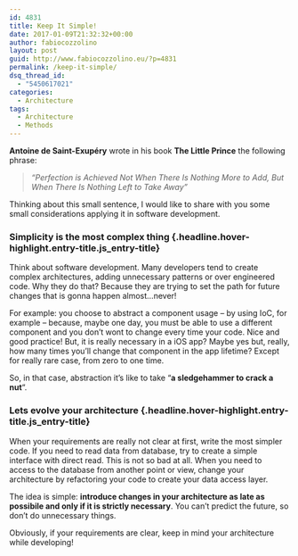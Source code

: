 ```yaml
---
id: 4831
title: Keep It Simple!
date: 2017-01-09T21:32:32+00:00
author: fabiocozzolino
layout: post
guid: http://www.fabiocozzolino.eu/?p=4831
permalink: /keep-it-simple/
dsq_thread_id:
  - "5450617021"
categories:
  - Architecture
tags:
  - Architecture
  - Methods
---
```

**Antoine de Saint-Exupéry** wrote in his book **The Little Prince** the following phrase:

> _&#8220;Perfection is Achieved Not When There Is Nothing More to Add, But When There Is Nothing Left to Take Away&#8221;_

<p class="headline hover-highlight entry-title js_entry-title">
  Thinking about this small sentence, I would like to share with you some small considerations applying it in software development.
</p>

### Simplicity is the most complex thing {.headline.hover-highlight.entry-title.js_entry-title}

<p class="headline hover-highlight entry-title js_entry-title">
  Think about software development. Many developers tend to create complex architectures, adding unnecessary patterns or over engineered code. Why they do that? Because they are trying to set the path for future changes that is gonna happen almost&#8230;never!
</p>

<p class="headline hover-highlight entry-title js_entry-title">
  For example: you choose to abstract a component usage &#8211; by using IoC, for example &#8211; because, maybe one day, you must be able to use a different component and you don&#8217;t wont to change every time your code. Nice and good practice! But, it is really necessary in a iOS app? Maybe yes but, really, how many times you&#8217;ll change that component in the app lifetime? Except for really rare case, from zero to one time.
</p>

<p class="headline hover-highlight entry-title js_entry-title">
  So, in that case, abstraction it&#8217;s like to take &#8220;<strong>a sledgehammer to crack a nut</strong>&#8220;.
</p>

### Lets evolve your architecture {.headline.hover-highlight.entry-title.js_entry-title}

When your requirements are really not clear at first, write the most simpler code. If you need to read data from database, try to create a simple interface with direct read. This is not so bad at all. When you need to access to the database from another point or view, change your architecture by refactoring your code to create your data access layer.

The idea is simple: **introduce changes in your architecture as late as possibile and only if it is strictly necessary**. You can&#8217;t predict the future, so don&#8217;t do unnecessary things.

Obviously, if your requirements are clear, keep in mind your architecture while developing!